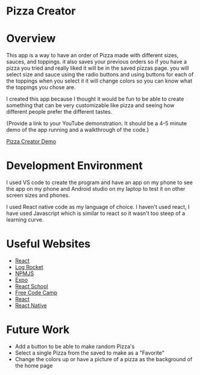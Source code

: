 # Pizza Creator

# Overview

This app is a way to have an order of Pizza made with different sizes, sauces, and toppings. it also saves your previous orders so if you have a pizza you tried and really liked it will be in the saved pizzas page. you will select size and sauce using the radio buttons and using buttons for each of the toppings when you select it it will change colors so you can know what the toppings you chose are. 

I created this app because I thought it would be fun to be able to create something that can be very customizable like pizza and seeing how different people prefer the different tastes.

{Provide a link to your YouTube demonstration.  It should be a 4-5 minute demo of the app running and a walkthrough of the code.}

[Pizza Creator Demo](https://youtu.be/PyZONzBhlRI)

# Development Environment

I used VS code to create the program and have an app on my phone to see the app on my phone and Android studio on my laptop to test it on other screen sizes and phones.

I used React native code as my language of choice. I haven't used react, I have used Javascript which is similar to react so it wasn't too steep of a learning curve.

# Useful Websites

* [React](https://react.dev/reference/react-dom/components/select)
* [Log Rocket](https://blog.logrocket.com/create-radio-buttons-react-native/)
* [NPMJS](https://www.npmjs.com/package/react-native-simple-radio-button)
* [Expo](https://docs.expo.dev/tutorial/build-a-screen/)
* [React School](https://react.school/ui/button)
* [Free Code Camp](https://www.freecodecamp.org/news/how-to-store-data-locally-in-react-native-expo/#heading-what-is-local-storage)
* [React](https://react.dev/reference/react-dom/components/select)
* [React Native](https://reactnative.dev/docs/navigation)

# Future Work

* Add a button to be able to make random Pizza's
* Select a single Pizza from the saved to make as a "Favorite"
* Change the colors up or have a picture of a pizza as the background of the home page